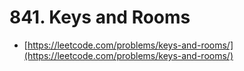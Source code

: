 # 841. Keys and Rooms

- [https://leetcode.com/problems/keys-and-rooms/](https://leetcode.com/problems/keys-and-rooms/)
